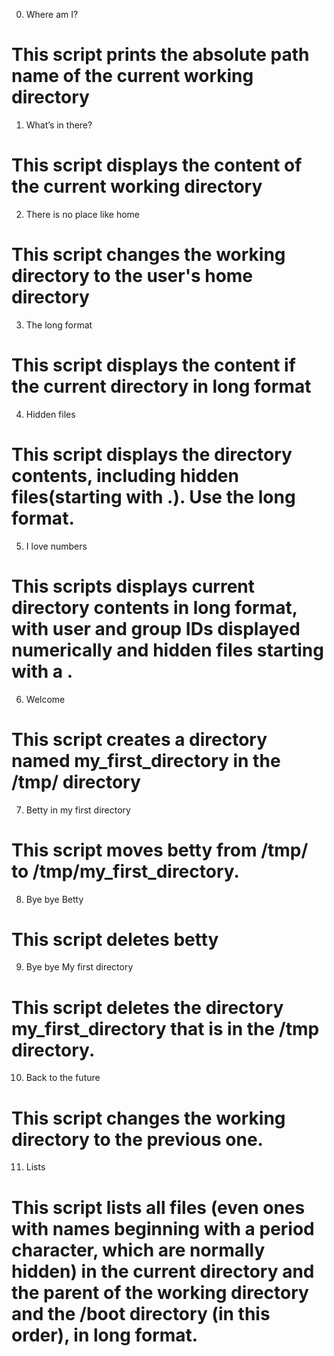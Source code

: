 0. Where am I?
# This script prints the absolute path name of the current working directory
1. What’s in there?
# This script displays the content of the current working directory
2. There is no place like home
# This script changes the working directory to the user's home directory
3. The long format
# This script displays the content if the current directory in long format
4. Hidden files
# This script displays the directory contents, including hidden files(starting with .). Use the long format.
5. I love numbers
# This scripts displays current directory contents in long format, with user and group IDs displayed numerically and hidden files starting with a .
6. Welcome
# This script creates a directory named my_first_directory in the /tmp/ directory
7. Betty in my first directory
# This script moves betty from /tmp/ to /tmp/my_first_directory.
8. Bye bye Betty
# This script deletes betty
9. Bye bye My first directory
# This script deletes the directory my_first_directory that is in the /tmp directory.
10. Back to the future
# This script changes the working directory to the previous one.
11. Lists
# This script lists all files (even ones with names beginning with a period character, which are normally hidden) in the current directory and the parent of the working directory and the /boot directory (in this order), in long format.



